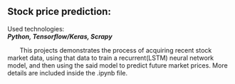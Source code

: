 ## Stock price prediction:
Used technologies:
<br>
**_Python, Tensorflow/Keras, Scrapy_**

&nbsp;&nbsp;&nbsp;&nbsp;&nbsp;&nbsp; This projects demonstrates the process of acquiring recent stock market data, using that data to train a recurrent(LSTM) neural network model, and then using the said model to predict future market prices. More details are included inside the .ipynb file.